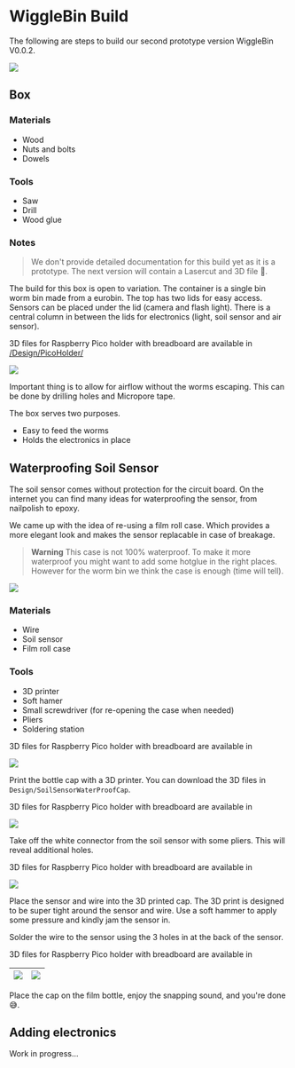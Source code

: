 # WiggleBin Build

The following are steps to build our second prototype version WiggleBin V0.0.2.

![](Images/WiggleBin/Box/V002/WiggleBinV002.jpg)

## Box

### Materials
- Wood
- Nuts and bolts
- Dowels

### Tools
- Saw
- Drill
- Wood glue

### Notes

> We don't provide detailed documentation for this build yet as it is a prototype. The next version will contain a Lasercut and 3D file 🤞.

The build for this box is open to variation. The container is a single bin worm bin made from a eurobin. The top has two lids for easy access. Sensors can be placed under the lid (camera and flash light). There is a central column in between the lids for electronics (light, soil sensor and air sensor).

3D files for Raspberry Pico holder with breadboard are available in [/Design/PicoHolder/](/Design/PicoHolder/)

![](Images/WiggleBin/Box/V002/WiggleBinV002-Open.jpg)

Important thing is to allow for airflow without the worms escaping. This can be done by drilling holes and Micropore tape.

The box serves two purposes. 
* Easy to feed the worms
* Holds the electronics in place

## Waterproofing Soil Sensor

The soil sensor comes without protection for the circuit board. On the internet you can find many ideas for waterproofing the sensor, from nailpolish to epoxy. 

We came up with the idea of re-using a film roll case. Which provides a more elegant look and makes the sensor replacable in case of breakage.

> **Warning**
> This case is not 100% waterproof. To make it more waterproof you might want to add some hotglue in the right places. However for the worm bin we think the case is enough (time will tell).

![](Images/WiggleBin/SoilSensor/SoilSensorWaterproof_Complete.jpg)

### Materials
- Wire 
- Soil sensor
- Film roll case

### Tools
- 3D printer
- Soft hamer
- Small screwdriver (for re-opening the case when needed)
- Pliers
- Soldering station

3D files for Raspberry Pico holder with breadboard are available in 


![](Images/WiggleBin/SoilSensor/SoilSensorWaterproof_Tools.jpg)

Print the bottle cap with a 3D printer. You can download the 3D files in `Design/SoilSensorWaterProofCap`.

3D files for Raspberry Pico holder with breadboard are available in 


![](Images/WiggleBin/SoilSensor/SoilSensorWaterproof_3D_print.jpg)

Take off the white connector from the soil sensor with some pliers. This will reveal additional holes. 

3D files for Raspberry Pico holder with breadboard are available in 


![](Images/WiggleBin/SoilSensor/SoilSensorWaterproof_3D_Pliers.jpg)

Place the sensor and wire into the 3D printed cap. The 3D print is designed to be super tight around the sensor and wire. Use a soft hammer to apply some pressure and kindly jam the sensor in.

Solder the wire to the sensor using the 3 holes in at the back of the sensor. 

3D files for Raspberry Pico holder with breadboard are available in 


| ![](Images/WiggleBin/SoilSensor/SoilSensorWaterproof_Sensor_In_Cap_Front.jpg) | ![](Images/WiggleBin/SoilSensor/SoilSensorWaterproof_Sensor_In_Cap_Back.jpg) | 
|-|-|

Place the cap on the film bottle, enjoy the snapping sound, and you're done 😅.

## Adding electronics

Work in progress...